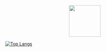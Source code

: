 <div id="header" align="center">
  <img src="https://media.giphy.com/media/lnaoFgGrDHnivdu5Bc/giphy.gif" width="100"/>
</div>


<!---Для подробной версии-->
[![Top Langs](https://github-readme-stats.vercel.app/api/top-langs/?username=FlameFate)](https://github.com/anuraghazra/github-readme-stats)
